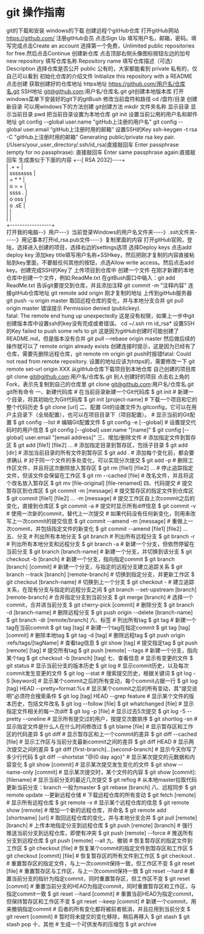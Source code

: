 # git 操作指南
git的下载和安装
	windows的下载
创建远程个gitHub仓库
	打开gitHub网站
		https://github.com/
	注册gitHub会员
		点击Sign Up
		填写用户名，邮箱，密码。填写完成点击Create an account
		选择第一个免费，Unlimited public repositories for free.然后点击Continue
	创建新仓库
		点击顶部右侧头像图标按钮左边的加号
			new repository
		填写仓库名称
			Repository name
		填写仓库描述（可选）
			Description
	选择仓库是否公开
		public 公有的，大家都能看到
		private 私有的，仅自己可以看到
	初始化仓库的介绍文件
		Initialize this repository with a README
	点击创建
	获取创建好的仓库地址
		https地址
			https://github.com/用户名/仓库名.git
		SSH地址
			git@github.com:用户名/仓库名.git
git创建本地版本库
	打开windows菜单下安装好的git下的gitBush
	修改当前盘符和路径
		cd /盘符/目录
	创建新目录
		可以用windows下的方法创建
		git创建方法  mkdir 文件夹名称
	显示目录
		显示当前目录 pwd
	把当前目录设置为本地仓库
		git init
	设置当前公用的用户名和邮件地址
		git config --global user.name "gitHub上注册的用户名" 
		git config --global user.email “gitHub上注册时用的邮箱” 
	设置SSH的Key
		ssh-keygen -t rsa -C "gitHub上注册时用的邮箱" 
		Generating public/private rsa key pair.(/Users/your_user_directory/.ssh/id_rsa)直接敲回车
		Enter passphrase (empty for no passphrase):<enter a passphrase>  直接敲回车
		Enter same passphrase again:<enter passphrase again>直接敲回车
		生成类似于下面的内容
+--[ RSA 2032]----+  
|     .+   +      |  
|      ssssssss   |  
|        = * *    |  
|       o = +     |  
|     ssss .      |  
|     o oss       |  
|      o .sE      |  
|                 |  
|                 |  
+-----------------+  
		打开我的电脑--》用户---》当前登录Windows的用户名文件夹----》.ssh文件夹-----》用记事本打开id_rsa.pub文件----》复制里面的内容
		打开gitHub官网，登陆，选择进入创建的项目，选择右边的settings选项
		选择Deploy keys
			点击add deploy key 添加key
		title填写用户名称+SSHkey，然后把刚才复制的内容直接粘贴到key里面，不要敲任何其他的按钮，点选Allow write access。然后点击add key。创建完成SSH的Key了
上传项目到仓库中
	创建一个文件
		在刚才新建的本地仓库中创建一个文件，例如:ReadMe.txt
		在gitBush窗口中输入：git add ReadMe.txt
	告诉git要提交到仓库，并且添加注释
		git commit -m "注释内容"
	连接gitHub仓库地址
		git remote add origin 刚才复制的地址
	上传到gitHub服务器
		git push -u origin master
	取回远程仓库的变化，并与本地分支合并
		git pull origin master
	错误提示
		Permission denied (publickey).  
fatal: The remote end hung up unexpectedly 
			这是没有权限，如果上一步中git创建版本库中设置ssh的key没有完成或者错误。
				cd ~/.ssh 
				rm id_rsa*
				设置SSH的Key
		failed to push some refs to git
			这是因为gitHub创建时可能创建了README.md，但是版本没有合并
				git pull --rebase origin master
				然后做后续的操作就可以了
		remote origin already exists
			创建连接时提示，这是因为已经有了仓库，需要先删除远程仓库，git remote rm origin
		git push时报错fatal: Could not read from remote repository.
			设置的地址应该为https的，需要修改一下
				git remote set-url origin XXX 
从gitHub仓库下载项目到本地仓库
	自己创建的项目库
		git clone git@github.com:用户名/仓库名.git
	别人创建好的项目
		点击右上角的Fork，表示先复制到自己的仓库里
		git clone git@github.com:用户名/仓库名.git
git所有命令
	一、新建代码库
		# 在当前目录新建一个Git代码库
			$ git init
		# 新建一个目录，将其初始化为Git代码库
			$ git init [project-name]
		# 下载一个项目和它的整个代码历史
			$ git clone [url]
	二、配置
		Git的设置文件为.gitconfig，它可以在用户主目录下（全局配置），也可以在项目目录下（项目配置）。
		# 显示当前的Git配置
			$ git config --list
		# 编辑Git配置文件
			$ git config -e [--global]
		# 设置提交代码时的用户信息
			$ git config [--global] user.name "[name]"
			$ git config [--global] user.email "[email address]"
	三、增加/删除文件
		# 添加指定文件到暂存区
			$ git add [file1] [file2] ...
		# 添加指定目录到暂存区，包括子目录
			$ git add [dir]
		# 添加当前目录的所有文件到暂存区
			$ git add .
		# 添加每个变化前，都会要求确认
			# 对于同一个文件的多处变化，可以实现分次提交
			$ git add -p
		# 删除工作区文件，并且将这次删除放入暂存区
			$ git rm [file1] [file2] ...
		# 停止追踪指定文件，但该文件会保留在工作区
			$ git rm --cached [file]
		# 改名文件，并且将这个改名放入暂存区
			$ git mv [file-original] [file-renamed]
	四、代码提交
		# 提交暂存区到仓库区
			$ git commit -m [message]
		# 提交暂存区的指定文件到仓库区
			$ git commit [file1] [file2] ... -m [message]
		# 提交工作区自上次commit之后的变化，直接到仓库区
			$ git commit -a
		# 提交时显示所有diff信息
			$ git commit -v
		# 使用一次新的commit，替代上一次提交
			# 如果代码没有任何新变化，则用来改写上一次commit的提交信息
			$ git commit --amend -m [message]
		# 重做上一次commit，并包括指定文件的新变化
			$ git commit --amend [file1] [file2] ...
	五、分支
		# 列出所有本地分支
			$ git branch
		# 列出所有远程分支
			$ git branch -r
		# 列出所有本地分支和远程分支
			$ git branch -a
		# 新建一个分支，但依然停留在当前分支
			$ git branch [branch-name]
		# 新建一个分支，并切换到该分支
			$ git checkout -b [branch]
		# 新建一个分支，指向指定commit
			$ git branch [branch] [commit]
		# 新建一个分支，与指定的远程分支建立追踪关系
			$ git branch --track [branch] [remote-branch]
		# 切换到指定分支，并更新工作区
			$ git checkout [branch-name]
		# 切换到上一个分支
			$ git checkout -
		# 建立追踪关系，在现有分支与指定的远程分支之间
			$ git branch --set-upstream [branch] [remote-branch]
		# 合并指定分支到当前分支
			$ git merge [branch]
		# 选择一个commit，合并进当前分支
			$ git cherry-pick [commit]
		# 删除分支
			$ git branch -d [branch-name]
		# 删除远程分支
			$ git push origin --delete [branch-name]
			$ git branch -dr [remote/branch]
	六、标签
		# 列出所有tag
			$ git tag
		# 新建一个tag在当前commit
			$ git tag [tag]
		# 新建一个tag在指定commit
			$ git tag [tag] [commit]
		# 删除本地tag
			$ git tag -d [tag]
		# 删除远程tag
			$ git push origin :refs/tags/[tagName]
		# 查看tag信息
			$ git show [tag]
		# 提交指定tag
			$ git push [remote] [tag]
		# 提交所有tag
			$ git push [remote] --tags
		# 新建一个分支，指向某个tag
			$ git checkout -b [branch] [tag]
	七、查看信息
		# 显示有变更的文件
			$ git status
		# 显示当前分支的版本历史
			$ git log
		# 显示commit历史，以及每次commit发生变更的文件
			$ git log --stat
		# 搜索提交历史，根据关键词
			$ git log -S [keyword]
		# 显示某个commit之后的所有变动，每个commit占据一行
			$ git log [tag] HEAD --pretty=format:%s
		# 显示某个commit之后的所有变动，其"提交说明"必须符合搜索条件
			$ git log [tag] HEAD --grep feature
		# 显示某个文件的版本历史，包括文件改名
			$ git log --follow [file]
			$ git whatchanged [file]
		# 显示指定文件相关的每一次diff
			$ git log -p [file]
		# 显示过去5次提交
			$ git log -5 --pretty --oneline
		# 显示所有提交过的用户，按提交次数排序
			$ git shortlog -sn
		# 显示指定文件是什么人在什么时间修改过
			$ git blame [file]
		# 显示暂存区和工作区的代码差异
			$ git diff
		# 显示暂存区和上一个commit的差异
			$ git diff --cached [file]
		# 显示工作区与当前分支最新commit之间的差异
			$ git diff HEAD
		# 显示两次提交之间的差异
			$ git diff [first-branch]...[second-branch]
		# 显示今天你写了多少行代码
			$ git diff --shortstat "@{0 day ago}"
		# 显示某次提交的元数据和内容变化
			$ git show [commit]
		# 显示某次提交发生变化的文件
			$ git show --name-only [commit]
		# 显示某次提交时，某个文件的内容
			$ git show [commit]:[filename]
		# 显示当前分支的最近几次提交
			$ git reflog
		# 从本地master拉取代码更新当前分支：branch 一般为master
			$ git rebase [branch]
	八、远程同步
		$ git remote update  --更新远程仓储
		# 下载远程仓库的所有变动
			$ git fetch [remote]
		# 显示所有远程仓库
			$ git remote -v
		# 显示某个远程仓库的信息
			$ git remote show [remote]
		# 增加一个新的远程仓库，并命名
			$ git remote add [shortname] [url]
		# 取回远程仓库的变化，并与本地分支合并
			$ git pull [remote] [branch]
		# 上传本地指定分支到远程仓库
			$ git push [remote] [branch]
		# 强行推送当前分支到远程仓库，即使有冲突
			$ git push [remote] --force
		# 推送所有分支到远程仓库
			$ git push [remote] --all
	九、撤销
		# 恢复暂存区的指定文件到工作区
			$ git checkout [file]
		# 恢复某个commit的指定文件到暂存区和工作区
			$ git checkout [commit] [file]
		# 恢复暂存区的所有文件到工作区
			$ git checkout .
		# 重置暂存区的指定文件，与上一次commit保持一致，但工作区不变
			$ git reset [file]
		# 重置暂存区与工作区，与上一次commit保持一致
			$ git reset --hard
		# 重置当前分支的指针为指定commit，同时重置暂存区，但工作区不变
			$ git reset [commit]
		# 重置当前分支的HEAD为指定commit，同时重置暂存区和工作区，与指定commit一致
			$ git reset --hard [commit]
		# 重置当前HEAD为指定commit，但保持暂存区和工作区不变
			$ git reset --keep [commit]
		# 新建一个commit，用来撤销指定commit
			# 后者的所有变化都将被前者抵消，并且应用到当前分支
			$ git revert [commit]
		# 暂时将未提交的变化移除，稍后再移入
			$ git stash
			$ git stash pop
	十、其他
		# 生成一个可供发布的压缩包
			$ git archive